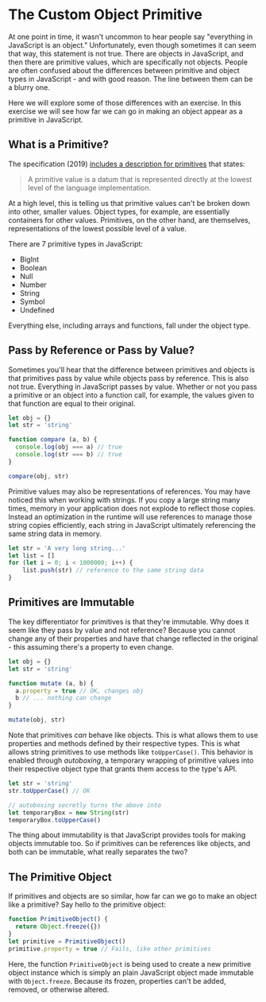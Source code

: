 # The Custom Object Primitive

At one point in time, it wasn't uncommon to hear people say "everything in JavaScript is an object."  Unfortunately, even though sometimes it can seem that way, this statement is not true.  There are objects in JavaScript, and then there are primitive values, which are specifically not objects.  People are often confused about the differences between primitive and object types in JavaScript - and with good reason. The line between them can be a blurry one.

Here we will explore some of those differences with an exercise.  In this exercise we will see how far we can go in making an object appear as a primitive in JavaScript.

## What is a Primitive?

The specification (2019) [includes a description for primitives](http://www.ecma-international.org/ecma-262/10.0/index.html#sec-primitive-value) that states:

> A primitive value is a datum that is represented directly at the lowest level of the language implementation.

At a high level, this is telling us that primitive values can't be broken down into other, smaller values.  Object types, for example, are essentially containers for other values.  Primitives, on the other hand, are themselves, representations of the lowest possible level of a value.

There are 7 primitive types in JavaScript:

* BigInt
* Boolean
* Null
* Number
* String
* Symbol
* Undefined

Everything else, including arrays and functions, fall under the object type.

## Pass by Reference or Pass by Value?

Sometimes you'll hear that the difference between primitives and objects is that primitives pass by value while objects pass by reference.  This is also not true.  Everything in JavaScript passes by value.  Whether or not you pass a primitive or an object into a function call, for example, the values given to that function are equal to their original.

```javascript
let obj = {}
let str = 'string'

function compare (a, b) {
  console.log(obj === a) // true
  console.log(str === b) // true
}

compare(obj, str)
```

Primitive values may also be representations of references.  You may have noticed this when working with strings.  If you copy a large string many times, memory in your application does not explode to reflect those copies.  Instead an optimization in the runtime will use references to manage those string copies efficiently, each string in JavaScript ultimately referencing the same string data in memory.

```javascript
let str = 'A very long string...'
let list = []
for (let i = 0; i < 1000000; i++) {
    list.push(str) // reference to the same string data
}
```

## Primitives are Immutable

The key differentiator for primitives is that they're immutable.  Why does it seem like they pass by value and not reference?  Because you cannot change any of their properties and have that change reflected in the original - this assuming there's a property to even change.

```javascript
let obj = {}
let str = 'string'

function mutate (a, b) {
  a.property = true // OK, changes obj
  b // ... nothing can change
}

mutate(obj, str)
```

Note that primitives _can_ behave like objects.  This is what allows them to use properties and methods defined by their respective types.  This is what allows string primitives to use methods like `toUpperCase()`.  This behavior is enabled through _autoboxing_, a temporary wrapping of primitive values into their respective object type that grants them access to the type's API.

```javascript
let str = 'string'
str.toUpperCase() // OK

// autoboxing secretly turns the above into
let temporaryBox = new String(str)
temporaryBox.toUpperCase()
```

The thing about immutability is that JavaScript provides tools for making objects immutable too.  So if primitives can be references like objects, and both can be immutable, what really separates the two?

## The Primitive Object

If primitives and objects are so similar, how far can we go to make an object like a primitive?  Say hello to the primitive object:

```javascript
function PrimitiveObject() {
  return Object.freeze({})
}
let primitive = PrimitiveObject()
primitive.property = true // Fails, like other primitives
```

Here, the function `PrimitiveObject` is being used to create a new primitive object instance which is simply an plain JavaScript object made immutable with `Object.freeze`.  Because its frozen, properties can't be added, removed, or otherwise altered.

